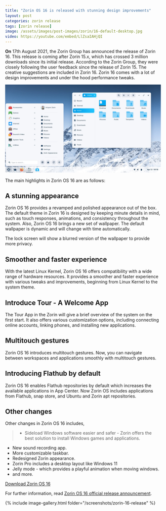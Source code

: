 ```yaml
---
title: "Zorin OS 16 is released with stunning design improvements"
layout: post
categories: zorin release
tags: [zorin release]
image: /assets/images/post-images/zorin/16-default-desktop.jpg
video: https://youtube.com/embed/LlZsaIAHjQI
---
```


**On** 17th August 2021, the Zorin Group has announced the release of Zorin 16. This release is coming after Zorin 15.x, which has crossed 3 million downloads since its initial release. According to the Zorin Group, they were closely following the user feedback since the release of Zorin 15. The creative suggestions are included in Zorin 16. Zorin 16 comes with a lot of design improvements and under the hood performance tweaks.

![Default Desktop in Zorin OS 16](/assets/images/post-images/zorin/16-default-desktop.jpg)

The main highlights in Zorin OS 16 are as follows:

## A stunning appearance
Zorin OS 16 provides a revamped and polished appearance out of the box. The default theme in Zorin 16 is designed by keeping minute details in mind, such as touch responses, animations, and consistency throughout the system. Also, Zorin OS 16 brings a new set of wallpaper. The default wallpaper is dynamic and will change with time automatically.

The lock screen will show a blurred version of the wallpaper to provide more privacy.

## Smoother and faster experience
With the latest Linux Kernel, Zorin OS 16 offers compatibility with a wide range of hardware resources. It provides a smoother and faster experience with various tweaks and improvements, beginning from Linux Kernel to the system theme.

## Introduce Tour - A Welcome App
The Tour App in the Zorin will give a brief overview of the system on the first start. It also offers various customization options, including connecting online accounts, linking phones, and installing new applications.

## Multitouch gestures
Zorin OS 16 introduces multitouch gestures. Now, you can navigate between workspaces and applications smoothly with multitouch gestures.

## Introducing Flathub by default
Zorin OS 16 enables Flathub repositories by default which increases the available applications in App Center. Now Zorin OS includes applications from Flathub, snap store, and Ubuntu and Zorin apt repositories.

## Other changes
Other changes in Zorin OS 16 includes,
> - Sideload Windows software easier and safer - Zorin offers the best solution to install Windows games and applications.
- New sound recording app.
- More customizable taskbar.
- Redesigned Zorin appearance.
- Zorin Pro includes a desktop layout like Windows 11
- Jelly mode - which provides a playful animation when moving windows.
- and more.


<a href="https://zorin.com/os/download/" class="download">Download Zorin OS 16</a>


For further information, read [Zorin OS 16 official release announcement](https://blog.zorin.com/2021/08/17/2021-08-17-zorin-os-16-is-released/).

{% include image-gallery.html folder="/screenshots/zorin-16-release" %}